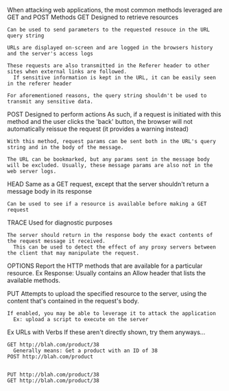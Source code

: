 When attacking web applications, the most common methods leveraged are GET and POST
Methods
  GET
    Designed to retrieve resources

    Can be used to send parameters to the requested resouce in the URL query string

    URLs are displayed on-screen and are logged in the browsers history and the server's access logs

    These requests are also transmitted in the Referer header to other sites when external links are followed.
      If sensitive information is kept in the URL, it can be easily seen in the referer header

    For aforementioned reasons, the query string shouldn't be used to transmit any sensitive data.

  POST
    Designed to perform actions
      As such, if a request is initiated with this method and the user clicks the 'back' button, the browser will not automatically reissue the request (it provides a warning instead)

    With this method, request params can be sent both in the URL's query string and in the body of the message.

    The URL can be bookmarked, but any params sent in the message body will be excluded. Usually, these message params are also not in the web server logs.

  HEAD
    Same as a GET request, except that the server shouldn't return a message body in its response

    Can be used to see if a resource is available before making a GET request

  TRACE
    Used for diagnostic purposes

    The server should return in the response body the exact contents of the request message it received.
      This can be used to detect the effect of any proxy servers between the client that may manipulate the request.

  OPTIONS
    Report the HTTP methods that are available for a particular resource.
      Ex Response:
        Usually contains an Allow header that lists the available methods.

  PUT
    Attempts to upload the specified resource to the server, using the content that's contained in the request's body.

    If enabled, you may be able to leverage it to attack the application
      Ex: upload a script to execute on the server

  Ex URLs with Verbs
    If these aren't directly shown, try them anyways...
    
    GET http://blah.com/product/38
      Generally means: Get a product with an ID of 38
    POST http://blah.com/product


    PUT http://blah.com/product/38
    GET http://blah.com/product/38
 
 
